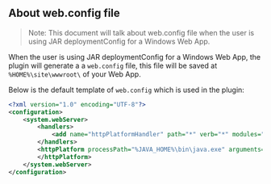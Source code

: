 ## About web.config file

> Note: This document will talk about web.config file when the user is using JAR deploymentConfig for a Windows Web App.

When the user is using JAR deploymentConfig for a Windows Web App, the plugin will generate a a `web.config` file,
this file will be saved at `%HOME%\site\wwwroot\` of your Web App.

Below is the default template of `web.config` which is used in the plugin:

```xml
<?xml version="1.0" encoding="UTF-8"?>
<configuration>
    <system.webServer>
        <handlers>
            <add name="httpPlatformHandler" path="*" verb="*" modules="httpPlatformHandler" resourceType="Unspecified"/>
        </handlers>
        <httpPlatform processPath="%JAVA_HOME%\bin\java.exe" arguments="-Djava.net.preferIPv4Stack=true -Dserver.port=%HTTP_PLATFORM_PORT% -jar &quot;%HOME%\site\wwwroot\app.jar&quot;">
        </httpPlatform>
    </system.webServer>
</configuration>
```
